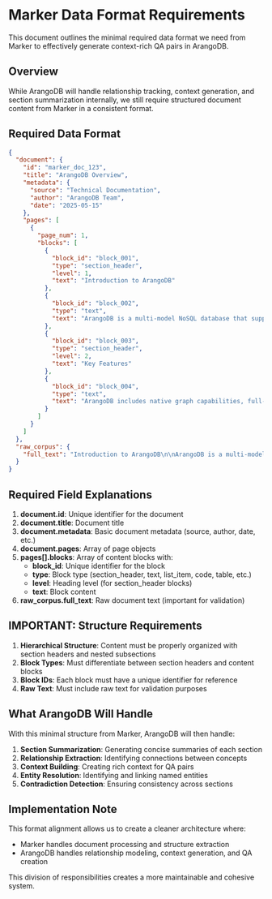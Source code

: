 # Marker Data Format Requirements

This document outlines the minimal required data format we need from Marker to effectively generate context-rich QA pairs in ArangoDB.

## Overview

While ArangoDB will handle relationship tracking, context generation, and section summarization internally, we still require structured document content from Marker in a consistent format.

## Required Data Format

```json
{
  "document": {
    "id": "marker_doc_123",
    "title": "ArangoDB Overview",
    "metadata": {
      "source": "Technical Documentation",
      "author": "ArangoDB Team",
      "date": "2025-05-15"
    },
    "pages": [
      {
        "page_num": 1,
        "blocks": [
          {
            "block_id": "block_001",
            "type": "section_header",
            "level": 1,
            "text": "Introduction to ArangoDB"
          },
          {
            "block_id": "block_002",
            "type": "text",
            "text": "ArangoDB is a multi-model NoSQL database that supports graph, document, and key-value data models. It provides a unified query language called AQL (ArangoDB Query Language) and allows for complex data relationships to be modeled and queried efficiently."
          },
          {
            "block_id": "block_003",
            "type": "section_header",
            "level": 2,
            "text": "Key Features"
          },
          {
            "block_id": "block_004",
            "type": "text",
            "text": "ArangoDB includes native graph capabilities, full-text search, and GeoJSON support. The database is designed for high-performance and scalability, with support for both horizontal and vertical scaling."
          }
        ]
      }
    ]
  },
  "raw_corpus": {
    "full_text": "Introduction to ArangoDB\n\nArangoDB is a multi-model NoSQL database that supports graph, document, and key-value data models. It provides a unified query language called AQL (ArangoDB Query Language) and allows for complex data relationships to be modeled and queried efficiently.\n\nKey Features\n\nArangoDB includes native graph capabilities, full-text search, and GeoJSON support. The database is designed for high-performance and scalability, with support for both horizontal and vertical scaling."
  }
}
```

## Required Field Explanations

1. **document.id**: Unique identifier for the document
2. **document.title**: Document title
3. **document.metadata**: Basic document metadata (source, author, date, etc.)
4. **document.pages**: Array of page objects
5. **pages[].blocks**: Array of content blocks with:
   - **block_id**: Unique identifier for the block
   - **type**: Block type (section_header, text, list_item, code, table, etc.)
   - **level**: Heading level (for section_header blocks)
   - **text**: Block content
6. **raw_corpus.full_text**: Raw document text (important for validation)

## IMPORTANT: Structure Requirements

1. **Hierarchical Structure**: Content must be properly organized with section headers and nested subsections
2. **Block Types**: Must differentiate between section headers and content blocks
3. **Block IDs**: Each block must have a unique identifier for reference
4. **Raw Text**: Must include raw text for validation purposes

## What ArangoDB Will Handle

With this minimal structure from Marker, ArangoDB will then handle:

1. **Section Summarization**: Generating concise summaries of each section
2. **Relationship Extraction**: Identifying connections between concepts
3. **Context Building**: Creating rich context for QA pairs
4. **Entity Resolution**: Identifying and linking named entities
5. **Contradiction Detection**: Ensuring consistency across sections

## Implementation Note

This format alignment allows us to create a cleaner architecture where:
- Marker handles document processing and structure extraction
- ArangoDB handles relationship modeling, context generation, and QA creation

This division of responsibilities creates a more maintainable and cohesive system.
